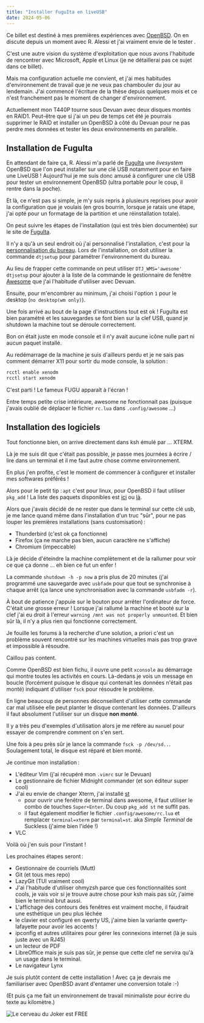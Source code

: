 ```yaml
---
title: "Installer FuguIta en liveUSB"
date: 2024-05-06
---
```


Ce billet est destiné à mes premières expériences avec
[OpenBSD](https://www.openbsd.org/).
On en discute depuis un moment avec R. Alessi et j'ai vraiment
envie de le tester .

C'est une autre vision du système d'exploitation que nous avons l'habitude de
rencontrer avec Microsoft, Apple et Linux (je ne détaillerai pas ce sujet dans
ce billet).

Mais ma configuration actuelle me convient, et j'ai mes habitudes
d'environnement de travail que je ne veux pas chambouler du jour au lendemain.
J'ai commencé l'écriture de la thèse depuis quelques mois et ce n'est
franchement pas le moment de changer d'environnement. 

Actuellement mon T440P tourne sous Devuan avec deux disques montés en RAID1.
Peut-être que si j'ai un peu de temps cet été je pourrais supprimer le RAID et
installer un OpenBSD à côté du Devuan pour ne pas perdre mes données et tester
les deux environnements en parallèle.

## Installation de FuguIta

En attendant de faire ça, R. Alessi m'a parlé de [FuguIta](https://fuguita.org/) une
_livesystem_ OpenBSD que l'on peut installer sur une clé USB notamment pour en
faire une LiveUSB !
Aujourd'hui je me suis donc amusé à configurer une clé USB pour tester un
environnement OpenBSD (ultra portable pour le coup, il rentre dans la poche).

Et là, ce n'est pas si simple, je m'y suis repris à plusieurs reprises pour
avoir la configuration que je voulais (en gros bourrin, lorsque je ratais une
étape, j'ai opté pour un formatage de la partition et une réinstallation
totale).

On peut suivre les étapes de l'installation (qui est très bien documentée) sur
le site de [FuguIta](https://fuguita.org/?FuguIta/StartGuide).

Il n'y a qu'à un seul endroit où j'ai personnalisé l'installation, c'est pour la
[personnalisation du bureau](https://fuguita.org/?FuguIta/StartGuide#y699e366).
Lors de l'installation, on doit utiliser la commande `dtjsetup` pour paramétrer l'environnement du bureau.

Au lieu de frapper cette commande on peut utiliser `DTJ_WMS='awesome'
dtjsetup` pour ajouter à la liste de la commande le gestionnaire de fenêtre
[Awesome](https://awesomewm.org/) que j'ai l'habitude d'utiliser avec Devuan.

Ensuite, pour m'encombrer au minimum, j'ai choisi l'option `1` pour le desktop
(`no desktop(wm only)`).

Une fois arrivé au bout de la page d'instructions tout est ok ! FuguIta est bien
paramétré et les sauvegardes se font bien sur la clef USB, quand je shutdown la
machine tout se déroule correctement.

Bon on était juste en mode console et il n'y avait aucune icône nulle part ni
aucun paquet installé.

Au redémarrage de la machine je suis d'ailleurs perdu et je ne sais pas comment
démarrer X11 pour sortir du mode console, la solution :

```sh
rcctl enable xenodm
rcctl start xenodm
```

C'est parti ! Le fameux FUGU apparaît à l'écran !

Entre temps petite crise intérieure, awesome ne fonctionnait pas (puisque
j'avais oublié de déplacer le fichier `rc.lua` dans `.config/awesome` ...)

## Installation des logiciels

Tout fonctionne bien, on arrive directement dans ksh émulé par ... XTERM.

Là je me suis dit que c'était pas possible, je passe mes journées à écrire /
lire dans un terminal et il me faut autre chose comme environnement.

En plus j'en profite, c'est le moment de commencer à configurer et installer mes
softwares préférés ! 

Alors pour le petit tip : `apt` c'est pour linux, pour OpenBSD il faut utiliser
`pkg_add` ! La liste des paquets disponibles est [ici](https://openports.pl/) ou
[là](https://openbsd.app/).

Alors que j'avais décidé de ne rester que dans le terminal sur cette clé usb, je
me lance quand même dans l'installation d'un truc "sûr", pour ne pas louper les
premières installations (sans customisation) :

- Thunderbird (c'est ok ça fonctionne)
- Firefox (ça ne marche pas bien, aucun caractère ne s'affiche)
- Chromium (impeccable)

Là je décide d'éteindre la machine complètement et de la rallumer pour voir ce
que ça donne ... eh bien ce fut un enfer !

La commande `shutdown -h -p now` a pris plus de 20 minutes (j'ai programmé une
sauvegarde avec `usbfadm` pour que tout se synchronise à chaque arrêt (ça lance
une synchronisation avec la commande `usbfadm -r`). 

À bout de patience j'appuie sur le bouton pour arrêter l'ordinateur de force.
C'était une grosse erreur ! 
Lorsque j'ai rallumé la machine et booté sur la clef j'ai eu droit à l'erreur
`warning /mnt was not properly unmounted`. Et bien sûr là, il n'y a plus rien qui
fonctionne correctement.

Je fouille les forums à la recherche d'une solution, a priori c'est un problème
souvent rencontré sur les machines virtuelles mais pas trop grave et impossible
à résoudre.

Caillou pas content.

Comme OpenBSD est bien fichu, il ouvre une petit `xconsole` au démarrage qui
montre toutes les activités en cours.
Là-dedans je vois un message en boucle (forcément puisque le disque qui
contenait les données n'était pas monté) indiquant d'utiliser `fsck` pour
résoudre le problème.

En ligne beaucoup de personnes déconseillent d'utiliser cette commande car mal
utilisée elle peut planter le disque contenant les données.
D'ailleurs il faut absolument l'utiliser sur un disque **non monté**.

Il y a très peu d'exemples d'utilisation alors je me réfère au `man`uel  pour
essayer de comprendre comment on s'en sert.

Une fois à peu près sûr je lance la commande `fsck -p /dev/sd..`. Soulagement
total, le disque est réparé et bien monté.

Je continue mon installation :

- L'éditeur Vim (j'ai récupéré mon `.vimrc` sur le Devuan)
- Le gestionnaire de fichier Midnight commander (et son éditeur super cool)
- J'ai eu envie de changer Xterm, j'ai installé [st](https://st.suckless.org/)
    - pour ouvrir une fenêtre de terminal dans awesome, il faut utiliser le
      combo de touches `Super+Enter`. Du coup `pkg_add st` ne suffit pas.
    - il faut également modifier le fichier `.config/awesome/rc.lua` et
      remplacer `terminal=xterm` par `terminal=st`.
  aka _Simple Terminal_ de Suckless (j'aime bien l'idée !)
- VLC

Voilà où j'en suis pour l'instant ! 

Les prochaines étapes seront :

- Gestionnaire de courriels (Mutt)
- Git (et tous mes repo)
- LazyGit (TUI vraiment cool)
- J'ai l'habitude d'utiliser ohmyzsh parce que ces fonctionnalités sont cools,
  je vais voir si je trouve autre chose pour ksh mais pas sûr, j'aime bien le
terminal brut aussi.
- L'affichage des contours des fenêtres est vraiment moche, il faudrait une
  esthétique un peu plus léchée
- le clavier est configuré en qwerty US, j'aime bien la variante
  qwerty-lafayette pour avoir les accents !
- ipconfig et autres utilitaires pour gérer les connexions internet (là je suis
  juste avec un RJ45)
- un lecteur de PDF
- LibreOffice mais je suis pas sûr, je pense que cette clef ne servira qu'à un
  usage dans le terminal.
- Le navigateur Lynx

Je suis plutôt content de cette installation ! Avec ça je devrais me
familiariser avec OpenBSD avant d'entamer une conversion totale :-)

(Et puis ça me fait un environnement de travail minimaliste pour écrire du texte
au kilomètre.)

![Le cerveau du Joker est FREE](/images/joker.jpeg "Le cerveau du Joker est FREE")
